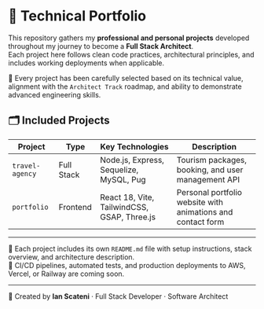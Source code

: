 # 🚀 Technical Portfolio

This repository gathers my **professional and personal projects** developed throughout my journey to become a **Full Stack Architect**.  
Each project here follows clean code practices, architectural principles, and includes working deployments when applicable.

🎯 Every project has been carefully selected based on its technical value, alignment with the `Architect Track` roadmap, and ability to demonstrate advanced engineering skills.

## 🗂️ Included Projects

| Project         | Type       | Key Technologies                              | Description |
|-----------------|------------|-----------------------------------------------|-------------|
| `travel-agency` | Full Stack | Node.js, Express, Sequelize, MySQL, Pug       | Tourism packages, booking, and user management API |
| `portfolio`     | Frontend   | React 18, Vite, TailwindCSS, GSAP, Three.js   | Personal portfolio website with animations and contact form |

---

📌 Each project includes its own `README.md` file with setup instructions, stack overview, and architecture description.  
🔧 CI/CD pipelines, automated tests, and production deployments to AWS, Vercel, or Railway are coming soon.

---

📄 Created by **Ian Scateni** · Full Stack Developer · Software Architect